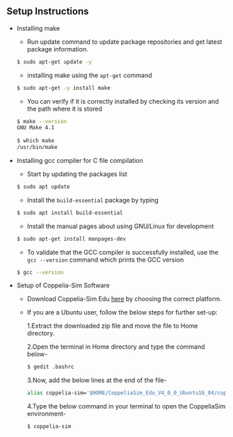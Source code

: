 <!-- SETUP INSTRUCTUIONS -->
## Setup Instructions
* Installing make  
  * Run update command to update package repositories and get latest package information.
  ```sh
  $ sudo apt-get update -y
  ```
  * installing make using the ```apt-get``` command
  ```sh
  $ sudo apt-get -y install make
  ```
  * You can verify if it is correctly installed by checking its version and the path where it is stored
  ```sh
  $ make --version
  GNU Make 4.1
   
  $ which make
  /usr/bin/make
  ``` 

* Installing gcc compiler for C file compilation 

  * Start by updating the packages list
  ```sh
  $ sudo apt update
  ```
  * Install the ```build-essential``` package by typing
  ```sh
  $ sudo apt install build-essential
  ```
  * Install the manual pages about using GNU/Linux for development
  ```sh
  $ sudo apt-get install manpages-dev
  ```
  * To validate that the GCC compiler is successfully installed, use the ```gcc --version``` command which prints the GCC version
  ```sh
  $ gcc --version
  ```
  
    
* Setup of Coppelia-Sim Software
  * Download Coppelia-Sim Edu [here](https://www.coppeliarobotics.com/downloads) by choosing the correct platform.
  * If you are a Ubuntu user, follow the below steps for further set-up:  
      
    1.Extract the downloaded zip file and move the file to Home directory.  
      
    2.Open the terminal in Home directory and type the command below-
    ```sh
    $ gedit .bashrc
    ```
    3.Now, add the below lines at the end of the file-
    ```sh
    alias coppelia-sim='$HOME/CoppeliaSim_Edu_V4_0_0_Ubuntu16_04/coppeliaSim.sh'
    ```
    4.Type the below command in your terminal to open the CoppeliaSim environment-
    ```
    $ coppelia-sim
    ```
